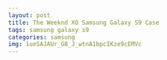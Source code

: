 ```yaml
---
layout: post
title: The Weeknd XO Samsung Galaxy S9 Case
tags: samsung galaxy s9
categories: samsung
img: 1ueSAJAUr_G8_J_wtnA1bpcIKze9cEMVc
---
```

